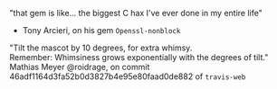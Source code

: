 "that gem is like... the biggest C hax I've ever done in my entire life"
- Tony Arcieri, on his gem `Openssl-nonblock`


"Tilt the mascot by 10 degrees, for extra whimsy.  
Remember: Whimsiness grows exponentially with the degrees of tilt."
Mathias Meyer @roidrage, on commit 46adf1164d3fa52b0d3827b4e95e80faad0de882 of `travis-web`


